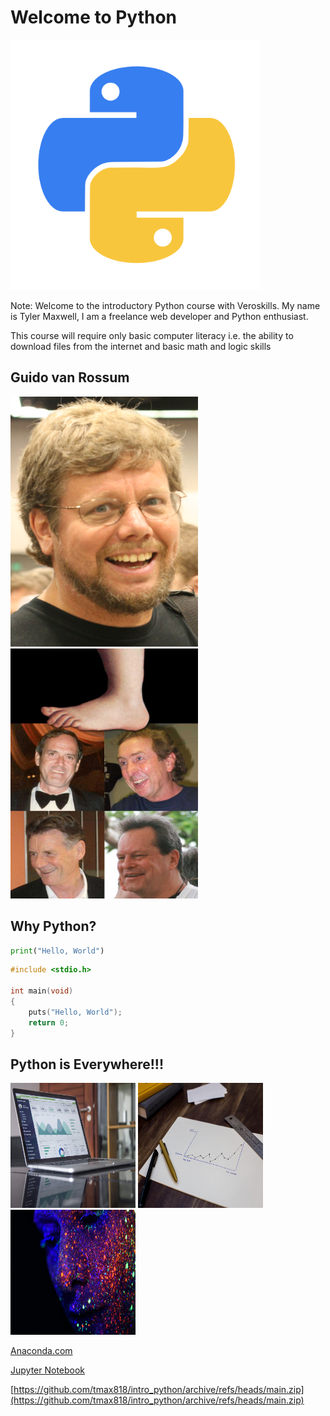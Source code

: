 # Welcome to Python

<img class="fragment" src="../images/Python-logo.png" width="400" height="400">

Note: Welcome to the introductory Python course with Veroskills. My name is Tyler Maxwell, I am a freelance web developer and Python enthusiast. 

This course will require only basic computer literacy i.e. the ability to download files from the internet and basic math and logic skills



## Guido van Rossum

<img class="fragment" src="../images/guido.png" width="300" height="400">
<img class="fragment" src="../images/monty.jpg" width="300" height="400">




## Why Python?

<div class="fragment">

```python
print("Hello, World")
```
</div>

<div class="fragment">

```c
#include <stdio.h>

int main(void)
{
    puts("Hello, World");
    return 0;
}
```
</div>



## Python is Everywhere!!!

<img class="fragment" src="../images/webDev.jpg" width="200" height="200">
<img class="fragment" src="../images/dataScience.jpg" width="200" height="200">
<img class="fragment" src="../images/aiml.jpg" width="200" height="200">



[Anaconda.com](https://www.anaconda.com)



[Jupyter Notebook](https://github.com/tmax818/intro_python)




[https://github.com/tmax818/intro_python/archive/refs/heads/main.zip](https://github.com/tmax818/intro_python/archive/refs/heads/main.zip)
